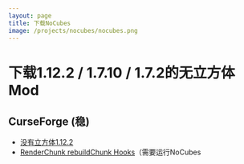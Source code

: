 ```yaml
---
layout: page
title: 下载NoCubes
image: /projects/nocubes/nocubes.png
---
```

# 下载1.12.2 / 1.7.10 / 1.7.2的无立方体Mod

## CurseForge (稳)
- [没有立方体1.12.2](https://minecraft.curseforge.com/projects/nocubes/files)
- [RenderChunk rebuildChunk Hooks](https://minecraft.curseforge.com/projects/renderchunk-rebuildchunk-hooks/files)（需要运行NoCubes